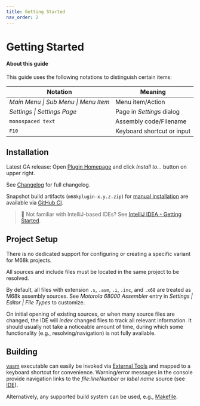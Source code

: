 ```yaml
---
title: Getting Started
nav_order: 2
---
```


# Getting Started
   

#### About this guide

This guide uses the following notations to distinguish certain items:

| Notation                                     | Meaning                    |
|----------------------------------------------|----------------------------|
| *Main Menu &#124; Sub Menu &#124; Menu Item* | Menu item/Action           |
| *Settings &#124; Settings Page*              | Page in _Settings_ dialog  |
| `monospaced text`                            | Assembly code/Filename     |
| <kbd>F10</kbd>                               | Keyboard shortcut or input |

## Installation

Latest GA release: Open [Plugin Homepage](https://plugins.jetbrains.com/plugin/17712-motorola-68000-series-assembler/) and click *Install to...* button on upper right.

See [Changelog](https://github.com/YannCebron/m68kplugin/blob/main/CHANGELOG.md) for full changelog.

Snapshot build artifacts (`m68kplugin-x.y.z.zip`) for [manual installation](https://www.jetbrains.com/help/idea/plugins-settings.html) are available via [GitHub CI](https://github.com/YannCebron/m68kplugin/actions/workflows/build.yml).              

> 🧐 Not familiar with IntelliJ-based IDEs? See [IntelliJ IDEA - Getting Started](https://www.jetbrains.com/help/idea/getting-started.html).
               
## Project Setup

There is no dedicated support for configuring or creating a specific variant for M68k projects.

All sources and include files must be located in the same project to be resolved.

By default, all files with extension `.s`, `.asm`, `.i`, `.inc`, and `.x68` are treated as M68k assembly sources. See *Motorola 68000 Assembler* entry in *Settings \| Editor \| File Types* to customize.
                                     
On initial opening of existing sources, or when many source files are changed, the IDE will _index_ changed files to track all relevant information.
It should usually not take a noticeable amount of time, during which some functionality (e.g., resolving/navigation) is not fully available.

## Building

[vasm](http://sun.hasenbraten.de/vasm/) executable can easily be invoked via [External Tools](https://www.jetbrains.com/help/idea/configuring-third-party-tools.html) and mapped to a keyboard shortcut for convenience.
Warning/error messages in the console provide navigation links to the _file:lineNumber_ or _label name_ source (see [IDE](features/ide.md)).                  

Alternatively, any supported build system can be used, e.g., [Makefile](https://plugins.jetbrains.com/plugin/9333-makefile-language).